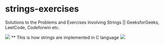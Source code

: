 # strings-exercises
Solutions to the Problems and Exercises Involving Strings || GeeksforGeeks, LeetCode, Codeforwin etc.


<img src="https://www.prismnet.com/~mcmahon/Images/ptrstring.gif">
** This is how strings are implemented in C language


<img src = "https://i1.wp.com/simplesnippets.tech/wp-content/uploads/2018/03/c-c-style-strings.jpg?resize=766%2C344&ssl=1">
